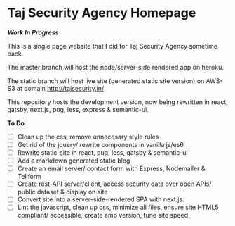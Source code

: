 # Taj Security Agency Homepage

***Work In Progress***

This is a single page website that I did for Taj Security Agency sometime back. 

The master branch will host the node/server-side rendered app on heroku.

The static branch will host live site (generated static site version) on AWS-S3 at domain http://tajsecurity.in/

This repository hosts the development version, now being rewritten in react, gatsby, next.js, pug, less, express & semantic-ui.

__To Do__
- [ ] Clean up the css, remove unnecesary style rules
- [ ] Get rid of the jquery/ rewrite components in vanilla js/es6
- [ ] Rewrite static-site in react, pug, less, gatsby & semantic-ui
- [ ] Add a markdown generated static blog
- [ ] Create an email server/ contact form with Express, Nodemailer & Tellform
- [ ] Create rest-API server/client, access security data over open APIs/ public dataset & display on site
- [ ] Convert site into a server-side-rendered SPA with next.js
- [ ] Lint the javascript, clean up css, minimize all files, ensure site HTML5 compliant/ accessible, create amp version, tune site speed
